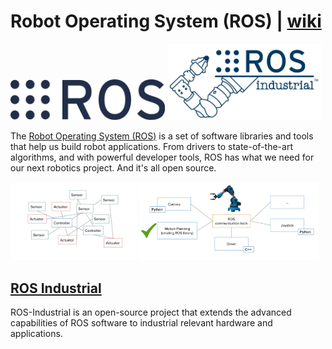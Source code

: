 # Robot Operating System (ROS) | [wiki](https://en.wikipedia.org/wiki/Robot_Operating_System)

<img src="../img/ros.png" width=49%><a> </a><img src="../img/rosindustrial.png" width=49%>

The [Robot Operating System (ROS)](https://www.ros.org/) is a set of software libraries and tools that help us build robot applications. From drivers to state-of-the-art algorithms, and with powerful developer tools, ROS has what we need for our next robotics project. And it's all open source.

<img src="../img/rosdf.png" width=40%><a> </a><img src="../img/rrdd.png" width=57%>





##  [ROS Industrial](https://rosindustrial.org/)

ROS-Industrial is an open-source project that extends the advanced capabilities of ROS software to industrial relevant hardware and applications.